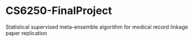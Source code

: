 # CS6250-FinalProject
Statistical supervised meta-ensemble algorithm for medical record linkage paper replication
